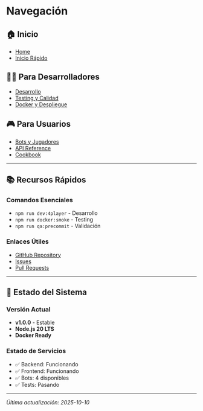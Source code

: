 # Navegación

## 🏠 Inicio
- [Home](Home)
- [Inicio Rápido](Inicio-Rapido)

## 👨‍💻 Para Desarrolladores
- [Desarrollo](Desarrollo)
- [Testing y Calidad](Testing-y-Calidad)
- [Docker y Despliegue](Docker-y-Despliegue)

## 🎮 Para Usuarios
- [Bots y Jugadores](Bots-y-Jugadores)
- [API Reference](API-Reference)
- [Cookbook](Cookbook)

---

## 📚 Recursos Rápidos

### Comandos Esenciales
- `npm run dev:4player` - Desarrollo
- `npm run docker:smoke` - Testing
- `npm run qa:precommit` - Validación

### Enlaces Útiles
- [GitHub Repository](https://github.com)
- [Issues](https://github.com/issues)
- [Pull Requests](https://github.com/pulls)

---

## 🔧 Estado del Sistema

### Versión Actual
- **v1.0.0** - Estable
- **Node.js 20 LTS**
- **Docker Ready**

### Estado de Servicios
- ✅ Backend: Funcionando
- ✅ Frontend: Funcionando  
- ✅ Bots: 4 disponibles
- ✅ Tests: Pasando

---

*Última actualización: 2025-10-10*

